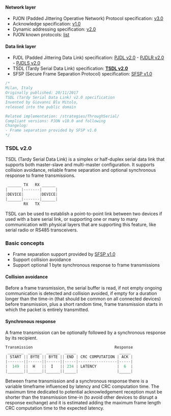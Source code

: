 #### Network layer
- PJON (Padded Jittering Operative Network) Protocol specification: [v3.0](/specification/PJON-protocol-specification-v3.0.md)
- Acknowledge specification: [v1.0](/specification/PJON-protocol-acknowledge-specification-v1.0.md)
- Dynamic addressing specification: [v2.0](/specification/PJON-dynamic-addressing-specification-v2.0.md)
- PJON known protocols: [list](/strategies/ThroughSerial/specification/PJON-known-protocols-list.md)
#### Data link layer
- PJDL (Padded Jittering Data Link) specification:
[PJDL v2.0](/strategies/SoftwareBitBang/specification/PJDL-specification-v2.0.md) - [PJDLR v2.0](/strategies/OverSampling/specification/PJDLR-specification-v2.0.md) - [PJDLS v2.0](/strategies/AnalogSampling/specification/PJDLS-specification-v2.0.md)
- TSDL (Tardy Serial Data Link) specification: **[TSDL v2.0](/strategies/ThroughSerial/specification/TSDL-specification-v2.0.md)**
- SFSP (Secure Frame Separation Protocol) specification: [SFSP v1.0](/specification/SFSP-frame-separation-specification-v1.0.md)

```cpp
/*
Milan, Italy
Originally published: 20/11/2017
TSDL (Tardy Serial Data Link) v2.0 specification
Invented by Giovanni Blu Mitolo,
released into the public domain

Related implementation: /strategies/ThroughSerial/
Compliant versions: PJON v10.0 and following
Changelog:
- Frame separation provided by SFSP v1.0
*/
```

### TSDL v2.0
TSDL (Tardy Serial Data Link) is a simplex or half-duplex serial data link that supports both master-slave and multi-master configuration. It supports collision avoidance, reliable frame separation and optional synchronous response to frame transmissions.
```cpp  
 ______ TX   RX ______
|      |-------|      |
|DEVICE|       |DEVICE|
|______|-------|______|
        RX   TX
```
TSDL can be used to establish a point-to-point link between two devices if used with a bare serial link, or supporting one or many to many communication with physical layers that are supporting this feature, like serial radio or RS485 transceivers.  

### Basic concepts
* Frame separation support provided by [SFSP v1.0](/specification/SFSP-frame-separation-specification-v1.0.md)
* Support collision avoidance
* Support optional 1 byte synchronous response to frame transmissions

#### Collision avoidance
Before a frame transmission, the serial buffer is read, if not empty ongoing communication is detected and collision avoided, if empty for a duration longer than the time-in (that should be common on all connected devices) before transmission, plus a short random time, frame transmission starts in which the packet is entirely transmitted.

#### Synchronous response
A frame transmission can be optionally followed by a synchronous response by its recipient.
```cpp  
Transmission                                    Response
 _______  ______  ______  _____                   _____
| START || BYTE || BYTE || END | CRC COMPUTATION | ACK |
|-------||------||------||-----|-----------------|-----|
|  149  ||  H   ||  I   || 234 | LATENCY         |  6  |
|_______||______||______||_____|                 |_____|
```
Between frame transmission and a synchronous response there is a variable timeframe influenced by latency and CRC computation time. The maximum time dedicated to potential acknowledgement reception must be shorter than the transmission time-in (to avoid other devices to disrupt a response exchange) and it is estimated adding the maximum frame length CRC computation time to the expected latency.
